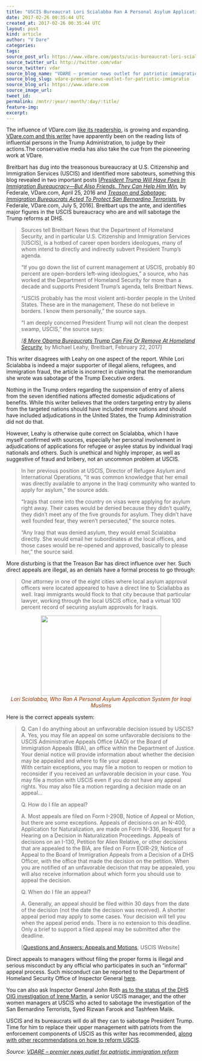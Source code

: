 ```yaml
---
title: "USCIS Bureaucrat Lori Scialabba Ran A Personal Asylum Application System for Iraqi Muslims"
date: 2017-02-26 00:35:44 UTC
created_at: 2017-02-26 00:35:44 UTC
layout: post
kind: article
author: "V Dare"
categories: 
tags: 
source_post_url: https://www.vdare.com/posts/ucis-bureaucrat-lori-scialabba-ran-a-personal-asylum-application-system-for-iraqi-muslims
source_twitter_url: http://twitter.com/vdar
source_twitter: vdar
source_blog_name: "VDARE – premier news outlet for patriotic immigration reform"
source_blog_slug: vdare-premier-news-outlet-for-patriotic-immigratio
source_blog_url: https://www.vdare.com
source_image_url: 
tweet_id:
permalink: /mntr/:year/:month/:day/:title/
feature-img: 
excerpt:
---
```

<div class="pf-content"><p>The influence of VDare.com <a href="http://www.vdare.com/articles/lydia-brimelow-vdare-com-year-in-review">like its readership</a>, is growing and expanding. <a href="http://federaleagent86.blogspot.com/2017/02/trump-administration-follows-vdare-and.html">VDare.com and this writer</a> have apparently been on the reading lists of influential persons in the Trump Administration, to judge by their actions.The conservative media has also take the cue from the pioneering work at VDare.</p>
<p>Breitbart has dug into the treasonous bureaucracy at U.S. Citizenship and Immigration Services (USCIS) and identified more saboteurs, something this blog revealed in two important posts [<em><a href="http://www.vdare.com/posts/treason-and-sabotage-immigration-bureaucrats-acted-to-protect-san-bernardino-terrorists">President Trump Will Have Foes In Immigration Bureaucracy—But Also Friends. They Can Help Him Win</a>,</em> by Federale, VDare.com, April 25, 2016 and <em><a href="http://www.vdare.com/articles/president-trump-will-have-foes-in-immigration-bureaucracy-but-also-friends-they-can-help-him-win">Treason and Sabotage: Immigration Bureaucrats Acted To Protect San Bernardino Terrorists</a>,</em> by Federale, VDare.com, July 5, 2016]. Breitbart ups the ante, and identifies major figures in the USCIS bureaucracy who are and will sabotage the Trump reforms at DHS.</p>
<blockquote class="tr_bq"><p>Sources tell Breitbart News that the Department of Homeland Security, and in particular U.S. Citizenship and Immigration Services [USCIS], is a hotbed of career open borders ideologues, many of whom intend to directly and indirectly subvert President Trump’s agenda.</p>
<p>“If you go down the list of current management at USCIS, probably 80 percent are open-borders left-wing ideologues,” a source, who has worked at the Department of Homeland Security for more than a decade and supports President Trump’s agenda, tells Breitbart News.</p>
<p>“USCIS probably has the most violent anti-border people in the United States. These are in the management. These do not believe in borders. I know them personally,” the source says.</p>
<p>“I am deeply concerned President Trump will not clean the deepest swamp, USCIS,” the source says:</p>
<p><em>[<a href="http://www.breitbart.com/big-government/2017/02/22/eight-more-obama-bureaucrats-donald-trump-can-remove-homeland-security/">8 More Obama Bureaucrats Trump Can Fire Or Remove At Homeland Security</a>,</em> by Michael Leahy, Breitbart, February 22, 2017]</p></blockquote>
<p>This writer disagrees with Leahy on one aspect of the report. While Lori Scialabba is indeed a major supporter of illegal aliens, refugees, and immigration fraud, the article is incorrect in claiming that the memorandum she wrote was sabotage of the Trump Executive orders.</p>
<p>Nothing in the Trump orders regarding the suspension of entry of aliens from the seven identified nations affected domestic adjudications of benefits. While this writer believes that the orders targeting entry by aliens from the targeted nations should have included more nations and should have included adjudications in the United States, the Trump Administration did not do that.</p>
<p>However, Leahy is otherwise quite correct on Scialabba, which I have myself confirmed with sources, especially her personal involvement in adjudications of applications for refugee or asylee status by individual Iraqi nationals and others. Such is unethical and highly improper, as well as suggestive of fraud and bribery, not an uncommon problem at USCIS.</p>
<blockquote class="tr_bq"><p>In her previous position at USCIS, Director of Refugee Asylum and International Operations, “it was common knowledge that her email was directly available to anyone in the Iraqi community who wanted to apply for asylum,” the source adds.</p>
<p>“Iraqis that come into the country on visas were applying for asylum right away. Their cases would be denied because they didn’t qualify, they didn’t meet any of the five grounds for asylum. They didn’t have well founded fear, they weren’t persecuted,” the source notes.</p>
<p>“Any Iraqi that was denied asylum, they would email Scialabba directly. She would email her subordinates at the local offices, and those cases would be re-opened and approved, basically to please her,” the source said.</p><div id="57966237cc52c74a5e1363c4" class="vdb_player vdb_57966237cc52c74a5e1363c456bcd17ce4b018167fea5539">    </div></blockquote>
<p>More disturbing is that the Treason Bar has direct influence over her. Such direct appeals are illegal, as an denials have a formal process to go through:</p>
<blockquote class="tr_bq"><p>One attorney in one of the eight cities where local asylum approval officers were located appeared to have a direct line to Sciallabba as well. Iraqi immigrants would flock to that city because that particular lawyer, working through the local USCIS office, had a virtual 100 percent record of securing asylum approvals for Iraqis.</p></blockquote>
<div class="separator" style="text-align: center;"><a href="http://www4.pictures.zimbio.com/gi/Jeh+Johnson+Administers+Oath+Allegiance+Naturalization+fGSJEGYJXf7l.jpg"><img title="" src="http://www4.pictures.zimbio.com/gi/Jeh+Johnson+Administers+Oath+Allegiance+Naturalization+fGSJEGYJXf7l.jpg" width="320" height="213" border="0"></a></div>
<div style="text-align: center;"><em><span style="color: #993300;">Lori Scialabba, Who Ran A Personal Asylum Application System for Iraqi Muslims</span></em></div>
<p>Here is the correct appeals system:</p>
<blockquote class="tr_bq"><p>Q. Can I do anything about an unfavorable decision issued by USCIS?<br>
A. Yes, you may file an appeal on some unfavorable decisions to the USCIS Administrative Appeals Office (AAO) or the Board of Immigration Appeals (BIA), an office within the Department of Justice. Your denial notice will provide information about whether the decision may be appealed and where to file your appeal.<br>
With certain exceptions, you may file a motion to reopen or motion to reconsider if you received an unfavorable decision in your case. You may file a motion with USCIS even if you do not have any appeal rights. You may also file a motion regarding a decision made on an appeal…</p>
<p>Q. How do I file an appeal?</p>
<p>A. Most appeals are filed on Form I-290B, Notice of Appeal or Motion, but there are some exceptions. Appeals of decisions on an N-400, Application for Naturalization, are made on Form N-336, Request for a Hearing on a Decision in Naturalization Proceedings. Appeals of decisions on an I-130, Petition for Alien Relative, or other decisions that are appealed to the BIA, are filed on Form EOIR-29, Notice of Appeal to the Board of Immigration Appeals from a Decision of a DHS Officer, with the office that made the decision on the petition. When you are notified of an unfavorable decision that may be appealed, you will also receive information about which form you should use to appeal the decision.</p>
<p>Q. When do I file an appeal?</p>
<p>A. Generally, an appeal should be filed within 30 days from the date of the decision (not the date the decision was received). A shorter appeal period may apply to some cases. Your decision will tell you when the appeal period ends. There is no extension to this deadline. Only a brief to support a filed appeal may be submitted after the deadline.</p>
<p>[<a href="https://www.uscis.gov/forms/questions-and-answers-appeals-and-motions">Questions and Answers: Appeals and Motions</a>, USCIS Website]</p></blockquote>
<p>Direct appeals to managers without filing the proper forms is illegal and serious misconduct by any official who participates in such an “informal” appeal process. Such misconduct can be reported to the Department of Homeland Security Office of Inspector General <a href="https://www.oig.dhs.gov/index.php?option=com_content&amp;view=article&amp;id=51%3Ahotline-info&amp;catid=1&amp;Itemid=23">here</a>.</p>
<p>You can also ask Inspector General John Roth <a href="http://federaleagent86.blogspot.com/2017/01/convictions-in-san-bernardino-terrorist.html">as to the status of the DHS OIG investigation of Irene Martin</a>, a senior USCIS manager, and the other women managers at USCIS who acted to sabotage the investigation of the San Bernardino Terrorists, Syed Rizwan Farook and Tashfeen Malik.</p>
<p>USCIS and its bureaucrats will do all they can to sabotage President Trump. Time for him to replace their upper management with patriots from the enforcement components of USCIS as this writer has recommended, <a href="http://federaleagent86.blogspot.com/2016/12/taming-us-citizenship-and-immigration.html">along with other recommendations on how to reform USCIS</a>.</p>
</div><div class="">
    <i>Source: <a href="https://www.vdare.com">VDARE – premier news outlet for patriotic immigration reform</a></i>
</div>
